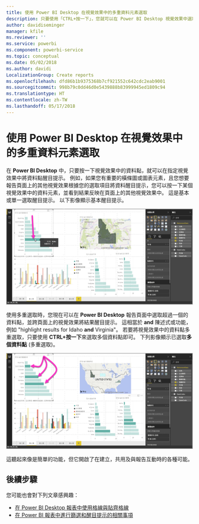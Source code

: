 ```yaml
---
title: 使用 Power BI Desktop 在視覺效果中的多重資料元素選取
description: 只要使用「CTRL+按一下」，您就可以在 Power BI Desktop 視覺效果中選取多個資料點
author: davidiseminger
manager: kfile
ms.reviewer: ''
ms.service: powerbi
ms.component: powerbi-service
ms.topic: conceptual
ms.date: 05/02/2018
ms.author: davidi
LocalizationGroup: Create reports
ms.openlocfilehash: dfd86b1b9375368b7cf921552c642cdc2eab9001
ms.sourcegitcommit: 998b79c0dd46d0e5439888b83999945ed1809c94
ms.translationtype: HT
ms.contentlocale: zh-TW
ms.lasthandoff: 05/17/2018
---
```

# <a name="multi-select-data-elements-in-visuals-using-power-bi-desktop"></a>使用 Power BI Desktop 在視覺效果中的多重資料元素選取

在 **Power BI Desktop** 中，只要按一下視覺效果中的資料點，就可以在指定視覺效果中將資料點醒目提示。 例如，如果您有重要的橫條圖或圖表元素，且您想要報告頁面上的其他視覺效果根據您的選取項目將資料醒目提示，您可以按一下某個視覺效果中的資料元素，並看到結果反映在頁面上的其他視覺效果中。 這是基本或單一選取醒目提示。 以下影像顯示基本醒目提示。 

![](media/desktop-multi-select/multi-select_01.png)

使用多重選取時，您現在可以在 **Power BI Desktop** 報告頁面中選取超過一個的資料點，並跨頁面上的視覺效果將結果醒目提示。 這相當於 **and** 陳述式或功能，例如 "highlight results for Idaho **and** Virginia"。 若要將視覺效果中的資料點多重選取，只要使用 **CTRL+按一下**來選取多個資料點即可。 下列影像顯示已選取**多個資料點** (多重選取)。

![](media/desktop-multi-select/multi-select_02.png)

這聽起來像是簡單的功能，但它開啟了在建立，共用及與報告互動時的各種可能。 

## <a name="next-steps"></a>後續步驟

您可能也會對下列文章感興趣：

* [在 Power BI Desktop 報表中使用格線與貼齊格線](desktop-gridlines-snap-to-grid.md)
* [在 Power BI 報表中進行篩選和醒目提示的相關事項](power-bi-reports-filters-and-highlighting.md)

